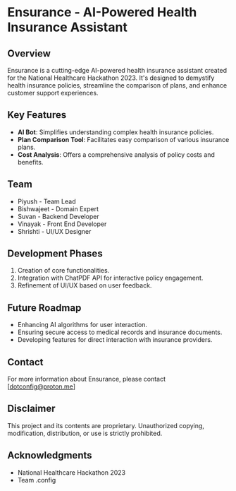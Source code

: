 # Ensurance - AI-Powered Health Insurance Assistant

## Overview

Ensurance is a cutting-edge AI-powered health insurance assistant created for the National Healthcare Hackathon 2023. It's designed to demystify health insurance policies, streamline the comparison of plans, and enhance customer support experiences.

## Key Features

- **AI Bot**: Simplifies understanding complex health insurance policies.
- **Plan Comparison Tool**: Facilitates easy comparison of various insurance plans.
- **Cost Analysis**: Offers a comprehensive analysis of policy costs and benefits.

## Team

- Piyush - Team Lead
- Bishwajeet - Domain Expert
- Suvan - Backend Developer
- Vinayak - Front End Developer
- Shrishti - UI/UX Designer

## Development Phases

1. Creation of core functionalities.
2. Integration with ChatPDF API for interactive policy engagement.
3. Refinement of UI/UX based on user feedback.

## Future Roadmap

- Enhancing AI algorithms for user interaction.
- Ensuring secure access to medical records and insurance documents.
- Developing features for direct interaction with insurance providers.

## Contact

For more information about Ensurance, please contact [dotconfig@proton.me]

## Disclaimer

This project and its contents are proprietary. Unauthorized copying, modification, distribution, or use is strictly prohibited.

## Acknowledgments

- National Healthcare Hackathon 2023
- Team .config

